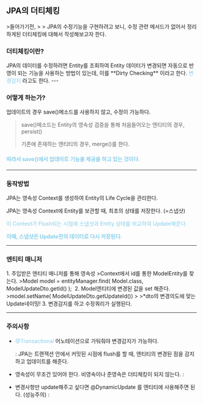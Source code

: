 <H2>JPA의 더티체킹</H2>
>들어가기전,
>
> JPA의 수정기능을 구현하려고 보니, 수정 관련 메서드가 없어서 정리하게된 더티체킹에 대해서 작성해보고자 한다.


<H3>더티체킹이란?</H3>
JPA의 데이터를 수정하려면 Entity를 조회하여 Entity 데이터가 변경되면 자동으로 반영이 되는 기능을 사용하는 방법이 있는데,
이를 **Dirty Checking** 이라고 한다.
<span style="color:skyblue">변경감지</span> 라고도 한다.
---

<H3>어떻게 하는가?</H3>

업데이트의 경우 save()메소드를 사용하지 않고, 수정이 가능하다.

>save()메소드는 Entity의 영속성 검증을 통해 처음들어오는 엔티티의 경우, persist()
>
>기존에 존재하는 엔티티의 경우, merge()를 한다.

<H4><span style="color:skyblue">따라서 save()에서 업데이트 기능을 제공을 하고 있는 것이다.</span></H4>

----                                                                                                  

<H3>동작방법</H3>
JPA는 영속성 Context를 생성하여 Entity의 Life Cycle을 관리한다.

JPA는 영속성 Context에 Entity를 보관할 때, 최초의 상태를 저장한다. (=스냅샷)

<span style="color:skyblue">이 Context가 Flush되는 시점에 스냅샷과 Entity 상태를 비교하여 Update해준다.


<span style="color:skyblue">**이때, 스냅샷은 Update전의 데이터로 다시 저장된다.**

---

<H3>엔티티 매니저 </H3>
1. 주입받은 엔티티 매니저를 통해 영속성 >Context에서 id를 통한 ModelEntity를 찾는다.
>Model model = entityManager.find( Model.class, ModelUpdateDto.getId() ); 
2. Model엔티티에 변경된 값을 set 해준다.
>model.setName( ModelUpdateDto.getUpdateId())
>
>*dto의 변경의도에 맞는 Update네이밍!
3. 변경감지를 하고 수정쿼리가 실행된다.

---

<H3>주의사항</H3>

- <span style="color:skyblue">@Transactional</span> 어노테이션으로 가둬줘야 변경감지가 가능하다.

  : JPA는 트랜잭션 안에서 커밋된 시점에 flush를 할 때, 엔티티의 변경된 점을 감지하고 업데이트를 해준다.

- 영속성이 무조건 있어야 한다. 비영속이나 준영속은 더티체킹이 되지 않는다.
  : 

- 변경사항만 update해주고 싶다면 @DynamicUpdate 를 엔티티에 사용해주면 된다. (성능주의)
  : 

